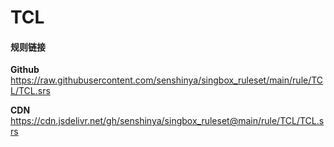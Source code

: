 # TCL

#### 规则链接

**Github**
https://raw.githubusercontent.com/senshinya/singbox_ruleset/main/rule/TCL/TCL.srs

**CDN**
https://cdn.jsdelivr.net/gh/senshinya/singbox_ruleset@main/rule/TCL/TCL.srs
